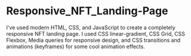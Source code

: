  # Responsive_NFT_Landing-Page
I've used modern HTML, CSS, and JavaScript to create a completely responsive NFT landing page. 
I used CSS linear-gradient, CSS Grid, CSS Flexbox, Media queries for responsive design, and CSS transitions and animations (keyframes) for some cool animation effects.
